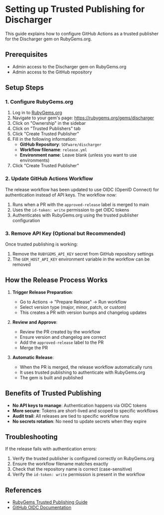 # Setting up Trusted Publishing for Discharger

This guide explains how to configure GitHub Actions as a trusted publisher for the Discharger gem on RubyGems.org.

## Prerequisites

- Admin access to the Discharger gem on RubyGems.org
- Admin access to the GitHub repository

## Setup Steps

### 1. Configure RubyGems.org

1. Log in to [RubyGems.org](https://rubygems.org)
2. Navigate to your gem's page: https://rubygems.org/gems/discharger
3. Click on "Ownership" in the sidebar
4. Click on "Trusted Publishers" tab
5. Click "Create Trusted Publisher"
6. Fill in the following information:
   - **GitHub Repository**: `SOFware/discharger`
   - **Workflow filename**: `release.yml`
   - **Environment name**: Leave blank (unless you want to use environments)
7. Click "Create Trusted Publisher"

### 2. Update GitHub Actions Workflow

The release workflow has been updated to use OIDC (OpenID Connect) for authentication instead of API keys. The workflow now:

1. Runs when a PR with the `approved-release` label is merged to main
2. Uses the `id-token: write` permission to get OIDC tokens
3. Authenticates with RubyGems.org using the trusted publisher configuration

### 3. Remove API Key (Optional but Recommended)

Once trusted publishing is working:

1. Remove the `RUBYGEMS_API_KEY` secret from GitHub repository settings
2. The `GEM_HOST_API_KEY` environment variable in the workflow can be removed

## How the Release Process Works

1. **Trigger Release Preparation**:
   - Go to Actions → "Prepare Release" → Run workflow
   - Select version type (major, minor, patch, or custom)
   - This creates a PR with version bumps and changelog updates

2. **Review and Approve**:
   - Review the PR created by the workflow
   - Ensure version and changelog are correct
   - Add the `approved-release` label to the PR
   - Merge the PR

3. **Automatic Release**:
   - When the PR is merged, the release workflow automatically runs
   - It uses trusted publishing to authenticate with RubyGems.org
   - The gem is built and published

## Benefits of Trusted Publishing

- **No API keys to manage**: Authentication happens via OIDC tokens
- **More secure**: Tokens are short-lived and scoped to specific workflows
- **Audit trail**: All releases are tied to specific workflow runs
- **No secrets rotation**: No need to update secrets when they expire

## Troubleshooting

If the release fails with authentication errors:

1. Verify the trusted publisher is configured correctly on RubyGems.org
2. Ensure the workflow filename matches exactly
3. Check that the repository name is correct (case-sensitive)
4. Verify the `id-token: write` permission is present in the workflow

## References

- [RubyGems Trusted Publishing Guide](https://guides.rubygems.org/trusted-publishing/)
- [GitHub OIDC Documentation](https://docs.github.com/en/actions/deployment/security-hardening-your-deployments/about-security-hardening-with-openid-connect)